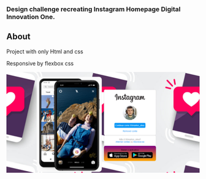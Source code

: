 <h3>Design challenge recreating Instagram Homepage Digital Innovation One.</h3>

## About

  Project with only Html and css

  Responsive by flexbox css


![capa](img/capa.png)
